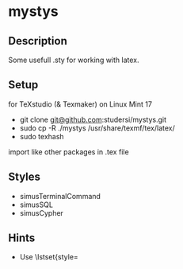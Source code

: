 mystys
======

Description
-----------
Some usefull .sty for working with latex.

Setup
-----
for TeXstudio (& Texmaker) on Linux Mint 17
* git clone git@github.com:studersi/mystys.git
* sudo cp -R ./mystys /usr/share/texmf/tex/latex/
* sudo texhash

import like other packages in .tex file

Styles
------
* simusTerminalCommand
* simusSQL
* simusCypher

Hints
-----
* Use \lstset{style=<STYLE>} at the top to set default for the document
